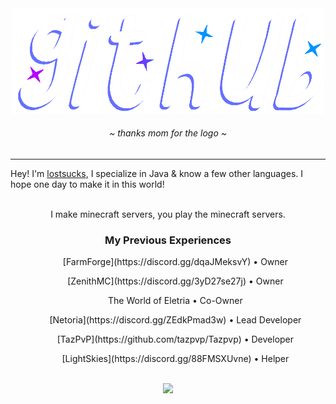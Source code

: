 <div align="center">
	<img src="https://github.com/lostsucks/lostsucks/blob/main/image_2024-08-21_193427479.png?raw=true" width=500 />
	<h6>~ <i>thanks mom for the logo</i> ~</h6>
</div>

<hr />

Hey! I'm [lostsucks](https://github.com/lostsucks), I specialize in Java & know a few other languages. I hope one day to make it in this world!

<br />

<div align="center">
	I make minecraft servers, you play the minecraft servers.
	<h3>My Previous Experiences</h3>
	<ol>
		<p>[FarmForge](https://discord.gg/dqaJMeksvY) • Owner</p>
		<p>[ZenithMC](https://discord.gg/3yD27se27j) • Owner</p>
		<p>The World of Eletria • Co-Owner</p>
		<p>[Netoria](https://discord.gg/ZEdkPmad3w) • Lead Developer</p>
		<p>[TazPvP](https://github.com/tazpvp/Tazpvp) • Developer</p>
		<p>[LightSkies](https://discord.gg/88FMSXUvne) • Helper</p>
	</ol>
</div>

<div align="center">
	<br />
	<img src="https://github-readme-stats.vercel.app/api?username=lostsucks&theme=tokyonight">
</div>
